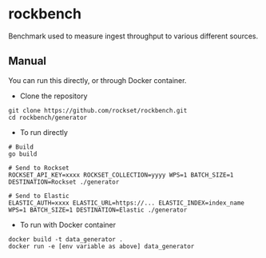 # rockbench
Benchmark used to measure ingest throughput to various different sources.

## Manual
You can run this directly, or through Docker container.
* Clone the repository
```
git clone https://github.com/rockset/rockbench.git
cd rockbench/generator
```
* To run directly
```
# Build
go build

# Send to Rockset
ROCKSET_API_KEY=xxxx ROCKSET_COLLECTION=yyyy WPS=1 BATCH_SIZE=1 DESTINATION=Rockset ./generator

# Send to Elastic
ELASTIC_AUTH=xxxx ELASTIC_URL=https://... ELASTIC_INDEX=index_name WPS=1 BATCH_SIZE=1 DESTINATION=Elastic ./generator
```

* To run with Docker container
```
docker build -t data_generator .
docker run -e [env variable as above] data_generator
```
